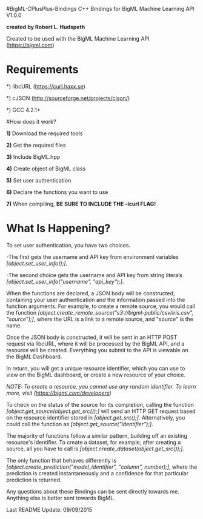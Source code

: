 #BigML-CPlusPlus-Bindings
C++ Bindings for BigML Machine Learning API V1.0.0

<b>created by Robert L. Hudspeth</b>

Created to be used with the BigML Machine Learning API (https://bigml.com)

# Requirements
*) libcURL (https://curl.haxx.se)

*) cJSON (http://sourceforge.net/projects/cjson/)

*) GCC 4.2.1+

#How does it work? 

<b>1)</b> Download the required tools

<b>2)</b> Get the required files

<b>3)</b> Include BigML.hpp

<b>4)</b> Create object of BigML class

<b>5)</b> Set user authentication

<b>6)</b> Declare the functions you want to use

<b>7)</b> When compiling, <b>BE SURE TO INCLUDE THE -lcurl FLAG!</b>

# What Is Happening?

To set user authentication, you have two choices. 

  -The first gets the username and API key from environment variables <i>[object.set_user_info();]</i>. 
  
  -The second choice gets the username and API key from string literals <i>[object.set_user_info("username", "api_key");]</i>.

When the functions are declared, a JSON body will be constructed, containing your user authentication and the information passed into the function arguments. For example, to create a remote source, you would call the function <i>[object.create_remote_source("s3://bigml-public/csv/iris.csv", "source");]</i>, where the URL is a link to a remote source, and "source" is the name.

Once the JSON body is constructed, it will be sent in an HTTP POST request via libcURL, where it will be processed by the BigML API, and a resource will be created. Everything you submit to the API is viewable on the BigML Dashboard. 

In return, you will get a unique resource identifier, which you can use to view on the BigML dashboard, or create a new resource of your choice.

<i>NOTE: To create a resource, you cannot use any random identifier. To learn more, visit (https://bigml.com/developers)</i>

To check on the status of the source for its completion, calling the function <i>[object.get_source(object.get_src());]</i> will send an HTTP GET request based on the resource identifier stored in <i>[object.get_src();]</i>. Alternatively, you could call the function as <i>[object.get_source("identifier");]</i>.

The majority of functions follow a similar pattern, building off an existing resource's identifier. To create a dataset, for example, after creating a source, all you have to call is <i>[object.create_dataset(object.get_src());]</i>.

The only function that behaves differently is <i>[object.create_prediction("model_identifier", "column", number);]</i>, where the prediction is created instantaneously and a confidence for that particular prediction is returned.

Any questions about these Bindings can be sent directly towards me. Anything else is better sent towards BigML.

Last README Update: 09/09/2015
